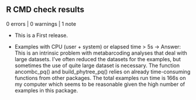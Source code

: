 ## R CMD check results

0 errors | 0 warnings | 1 note

* This is a First release.

- Examples with CPU (user + system) or elapsed time > 5s
-> Answer: This is an intrinsic problem with metabarcoding analyses that deal with large datasets. I've often reduced the datasets for the examples, but sometimes the use of quite large dataset is necessary. The function ancombc_pq() and build_phytree_pq() relies on already time-consuming functions from other packages. The total examples run time is 166s on my computer which seems to be reasonable given the high number of examples in this package.

